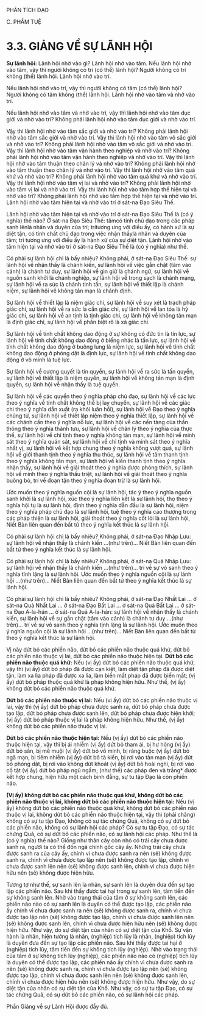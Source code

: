 PHÂN TÍCH ĐẠO

C. PHẨM TUỆ

# 3.3. GIẢNG VỀ SỰ LÃNH HỘI

**Sự lãnh hội:** Lãnh hội nhờ vào gì? Lãnh hội nhờ vào tâm. Nếu lãnh hội nhờ vào tâm, vậy thì người không có trí (có thể) lãnh hội? Người không có trí không (thể) lãnh hội. Lãnh hội nhờ vào trí.

Nếu lãnh hội nhờ vào trí, vậy thì người không có tâm (có thể) lãnh hội? Người không có tâm không (thể) lãnh hội. Lãnh hội nhờ vào tâm và nhờ vào trí.

Nếu lãnh hội nhờ vào tâm và nhờ vào trí, vậy thì lãnh hội nhờ vào tâm dục giới và nhờ vào trí? Không phải lãnh hội nhờ vào tâm dục giới và nhờ vào trí.

Vậy thì lãnh hội nhờ vào tâm sắc giới và nhờ vào trí? Không phải lãnh hội nhờ vào tâm sắc giới và nhờ vào trí. Vậy thì lãnh hội nhờ vào tâm vô sắc giới và nhờ vào trí? Không phải lãnh hội nhờ vào tâm vô sắc giới và nhờ vào trí. Vậy thì lãnh hội nhờ vào tâm vận hành theo nghiệp và nhờ vào trí? Không phải lãnh hội nhờ vào tâm vận hành theo nghiệp và nhờ vào trí. Vậy thì lãnh hội nhờ vào tâm thuận theo chân lý và nhờ vào trí? Không phải lãnh hội nhờ vào tâm thuận theo chân lý và nhờ vào trí. Vậy thì lãnh hội nhờ vào tâm quá khứ và nhờ vào trí? Không phải lãnh hội nhờ vào tâm quá khứ và nhờ vào trí. Vậy thì lãnh hội nhờ vào tâm vị lai và nhờ vào trí? Không phải lãnh hội nhờ vào tâm vị lai và nhờ vào trí. Vậy thì lãnh hội nhờ vào tâm hợp thế hiện tại và nhờ vào trí? Không phải lãnh hội nhờ vào tâm hợp thế hiện tại và nhờ vào trí. Lãnh hội nhờ vào tâm hiện tại và nhờ vào trí ở sát-na Đạo Siêu Thế.

Lãnh hội nhờ vào tâm hiện tại và nhờ vào trí ở sát-na Đạo Siêu Thế là (có ý nghĩa) thế nào? Ở sát-na Đạo Siêu Thế: tâm­có tính chủ đạo trong các pháp sanh lên­là nhân và duyên của trí; trí­tương ưng với điều ấy, có hành xứ là sự diệt tận, có tính chất chủ đạo trong việc nhận thấy­là nhân và duyên của tâm; trí tương ưng với điều ấy là hành xứ của sự diệt tận. Lãnh hội nhờ vào tâm hiện tại và nhờ vào trí ở sát-na Đạo Siêu Thế là (có ý nghĩa) như thế.

Có phải sự lãnh hội chỉ là bấy nhiêu? Không phải, ở sát-na Đạo Siêu Thế: sự lãnh hội về nhận thấy là chánh kiến, sự lãnh hội về việc gắn chặt (tâm vào cảnh) là chánh tư duy, sự lãnh hội về gìn giữ là chánh ngữ, sự lãnh hội về nguồn sanh khởi là chánh nghiệp, sự lãnh hội về trong sạch là chánh mạng, sự lãnh hội về ra sức là chánh tinh tấn, sự lãnh hội về thiết lập là chánh niệm, sự lãnh hội về không tản mạn là chánh định.

Sự lãnh hội về thiết lập là niệm giác chi, sự lãnh hội về suy xét là trạch pháp giác chi, sự lãnh hội về ra sức là cần giác chi, sự lãnh hội về lan tỏa là hỷ giác chi, sự lãnh hội về an tịnh là tịnh giác chi, sự lãnh hội về không tản mạn là định giác chi, sự lãnh hội về phân biệt rõ là xả giác chi.

Sự lãnh hội về tính chất không dao động ở sự không có đức tin là tín lực, sự lãnh hội về tính chất không dao động ở biếng nhác là tấn lực, sự lãnh hội về tính chất không dao động ở buông lung là niệm lực, sự lãnh hội về tính chất không dao động ở phóng dật là định lực, sự lãnh hội về tính chất không dao động ở vô minh là tuệ lực.

Sự lãnh hội về cương quyết là tín quyền, sự lãnh hội về ra sức là tấn quyền, sự lãnh hội về thiết lập là niệm quyền, sự lãnh hội về không tản mạn là định quyền, sự lãnh hội về nhận thấy là tuệ quyền.

Sự lãnh hội về các quyền theo ý nghĩa pháp chủ đạo, sự lãnh hội về các lực theo ý nghĩa về tính chất không thể bị lay chuyển, sự lãnh hội về các giác chi theo ý nghĩa dẫn xuất (ra khỏi luân hồi), sự lãnh hội về Đạo theo ý nghĩa chủng tử, sự lãnh hội về thiết lập niệm theo ý nghĩa thiết lập, sự lãnh hội về các chánh cần theo ý nghĩa nỗ lực, sự lãnh hội về các nền tảng của thần thông theo ý nghĩa thành tựu, sự lãnh hội về chân lý theo ý nghĩa của thực thể, sự lãnh hội về chỉ tịnh theo ý nghĩa không tản mạn, sự lãnh hội về minh sát theo ý nghĩa quán sát, sự lãnh hội về chỉ tịnh và minh sát theo ý nghĩa nhất vị, sự lãnh hội về kết hợp chung theo ý nghĩa không vượt quá, sự lãnh hội về giới thanh tịnh theo ý nghĩa thu thúc, sự lãnh hội về tâm thanh tịnh theo ý nghĩa không tản mạn, sự lãnh hội về kiến thanh tịnh theo ý nghĩa nhận thấy, sự lãnh hội về giải thoát theo ý nghĩa được phóng thích, sự lãnh hội về minh theo ý nghĩa thấu triệt, sự lãnh hội về giải thoát theo ý nghĩa buông bỏ, trí về đoạn tận theo ý nghĩa đoạn trừ là sự lãnh hội.

Ước muốn theo ý nghĩa nguồn cội là sự lãnh hội, tác ý theo ý nghĩa nguồn sanh khởi là sự lãnh hội, xúc theo ý nghĩa liên kết là sự lãnh hội, thọ theo ý nghĩa hội tụ là sự lãnh hội, định theo ý nghĩa dẫn đầu là sự lãnh hội, niệm theo ý nghĩa pháp chủ đạo là sự lãnh hội, tuệ theo ý nghĩa cao thượng trong các pháp thiện là sự lãnh hội, giải thoát theo ý nghĩa cốt lỏi là sự lãnh hội, Niết Bàn liên quan đến bất tử theo ý nghĩa kết thúc là sự lãnh hội.

Có phải sự lãnh hội chỉ là bấy nhiêu? Không phải, ở sát-na Đạo Nhập Lưu: sự lãnh hội về nhận thấy là chánh kiến …(như trên)… Niết Bàn liên quan đến bất tử theo ý nghĩa kết thúc là sự lãnh hội.

Có phải sự lãnh hội chỉ là bấy nhiêu? Không phải, ở sát-na Quả Nhập Lưu: sự lãnh hội về nhận thấy là chánh kiến …(như trên)… trí về sự vô sanh theo ý nghĩa tĩnh lặng là sự lãnh hội. Ước muốn theo ý nghĩa nguồn cội là sự lãnh hội …(như trên)… Niết Bàn liên quan đến bất tử theo ý nghĩa kết thúc là sự lãnh hội.

Có phải sự lãnh hội chỉ là bấy nhiêu? Không phải, ở sát-na Đạo Nhất Lai … ở sát-na Quả Nhất Lai … ở sát-na Đạo Bất Lai … ở sát-na Quả Bất Lai … ở sát-na Đạo A-la-hán … ở sát-na Quả A-la-hán: sự lãnh hội về nhận thấy là chánh kiến, sự lãnh hội về sự gắn chặt (tâm vào cảnh) là chánh tư duy …(như trên)… trí về sự vô sanh theo ý nghĩa tịnh lặng là sự lãnh hội. Ước muốn theo ý nghĩa nguồn cội là sự lãnh hội …(như trên)… Niết Bàn liên quan đến bất tử theo ý nghĩa kết thúc là sự lãnh hội.

Vị này dứt bỏ các phiền não, dứt bỏ các phiền não thuộc quá khứ, dứt bỏ các phiền não thuộc vị lai, dứt bỏ các phiền não thuộc hiện tại. **Dứt bỏ các phiền não thuộc quá khứ:** Nếu (vị ấy) dứt bỏ các phiền não thuộc quá khứ, vậy thì (vị ấy) dứt bỏ pháp đã được cạn kiệt, làm diệt tận pháp đã được diệt tận, làm xa lìa pháp đã được xa lìa, làm biến mất pháp đã được biến mất; (vị ấy) dứt bỏ pháp thuộc quá khứ là pháp không hiện hữu. Như thế, (vị ấy) không dứt bỏ các phiền não thuộc quá khứ.

**Dứt bỏ các phiền não thuộc vị lai:** Nếu (vị ấy) dứt bỏ các phiền não thuộc vị lai, vậy thì (vị ấy) dứt bỏ pháp chưa được sanh ra, dứt bỏ pháp chưa được tạo lập, dứt bỏ pháp chưa được sanh lên, dứt bỏ pháp chưa được hiện khởi; (vị ấy) dứt bỏ pháp thuộc vị lai là pháp không hiện hữu. Như thế, (vị ấy) không dứt bỏ các phiền não thuộc vị lai.

**Dứt bỏ các phiền não thuộc hiện tại:** Nếu (vị ấy) dứt bỏ các phiền não thuộc hiện tại, vậy thì bị ái nhiễm (vị ấy) dứt bỏ tham ái, bị hư hỏng (vị ấy) dứt bỏ sân, bị mê muội (vị ấy) dứt bỏ vô minh, bị ràng buộc (vị ấy) dứt bỏ ngã mạn, bị tiêm nhiễm (vị ấy) dứt bỏ tà kiến, bị rơi vào tản mạn (vị ấy) dứt bỏ phóng dật, bị rơi vào không dứt khoát (vị ấy) dứt bỏ hoài nghi, bị rơi vào cố tật (vị ấy) dứt bỏ pháp ngủ ngầm; (như thế) các pháp đen và trắng\* được kết hợp chung, hiện hữu một cách bình đẳng, sự tu tập Đạo là còn phiền não.

**(Vị ấy) không dứt bỏ các phiền não thuộc quá khứ, không dứt bỏ các phiền não thuộc vị lai, không dứt bỏ các phiền não thuộc hiện tại:** Nếu (vị ấy) không dứt bỏ các phiền não thuộc quá khứ, không dứt bỏ các phiền não thuộc vị lai, không dứt bỏ các phiền não thuộc hiện tại, vậy thì (phải chăng) không có sự tu tập Đạo, không có sự tác chứng Quả, không có sự dứt bỏ các phiền não, không có sự lãnh hội các pháp? Có sự tu tập Đạo, có sự tác chứng Quả, có sự dứt bỏ các phiền não, có sự lãnh hội các pháp. Như thế là (có ý nghĩa) thế nào? Giống như thân cây còn nhỏ có trái cây chưa được sanh ra, người ta có thể đốn ngã chính gốc cây ấy. Những trái cây chưa được sanh ra của cây ấy, chính vì chưa được sanh ra nên (sẽ) không được sanh ra, chính vì chưa được tạo lập nên (sẽ) không được tạo lập, chính vì chưa được sanh lên nên (sẽ) không được sanh lên, chính vì chưa được hiện hữu nên (sẽ) không được hiện hữu.

Tương tợ như thế, sự sanh lên là nhân, sự sanh lên là duyên đưa đến sự tạo lập các phiền não. Sau khi thấy được tai hại trong sự sanh lên, tâm tiến đến sự không sanh lên. Nhờ vào trạng thái của tâm ở sự không sanh lên, các phiền não nào có sự sanh lên là duyên có thể được tạo lập, các phiền não ấy chính vì chưa được sanh ra nên (sẽ) không được sanh ra, chính vì chưa được tạo lập nên (sẽ) không được tạo lập, chính vì chưa được sanh lên nên (sẽ) không được sanh lên, chính vì chưa được hiện hữu nên (sẽ) không được hiện hữu. Như vậy, do sự diệt tận của nhân có sự diệt tận của Khổ. Sự vận hành là nhân, hiện tướng là nhân, (nghiệp) tích lũy là nhân, (nghiệp) tích lũy là duyên đưa đến sự tạo lập các phiền não. Sau khi thấy được tai hại ở (nghiệp) tích lũy, tâm tiến đến sự không tích lũy (nghiệp). Nhờ vào trạng thái của tâm ở sự không tích lũy (nghiệp), các phiền não nào có (nghiệp) tích lũy là duyên có thể được tạo lập, các phiền não ấy chính vì chưa được sanh ra nên (sẽ) không được sanh ra, chính vì chưa được tạo lập nên (sẽ) không được tạo lập, chính vì chưa được sanh lên nên (sẽ) không được sanh lên, chính vì chưa được hiện hữu nên (sẽ) không được hiện hữu. Như vậy, do sự diệt tận của nhân có sự diệt tận của Khổ. Như vậy, có sự tu tập Đạo, có sự tác chứng Quả, có sự dứt bỏ các phiền não, có sự lãnh hội các pháp.

Phần Giảng về sự Lãnh Hội được đầy đủ.
